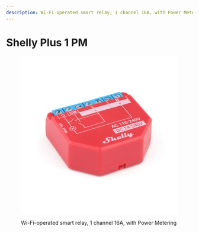 ```yaml
---
description: Wi-Fi-operated smart relay, 1 channel 16A, with Power Metering
---
```


# Shelly Plus 1 PM

<figure><img src="../../.gitbook/assets/image (62).png" alt=""><figcaption><p>Wi-Fi-operated smart relay, 1 channel 16A, with Power Metering</p></figcaption></figure>

